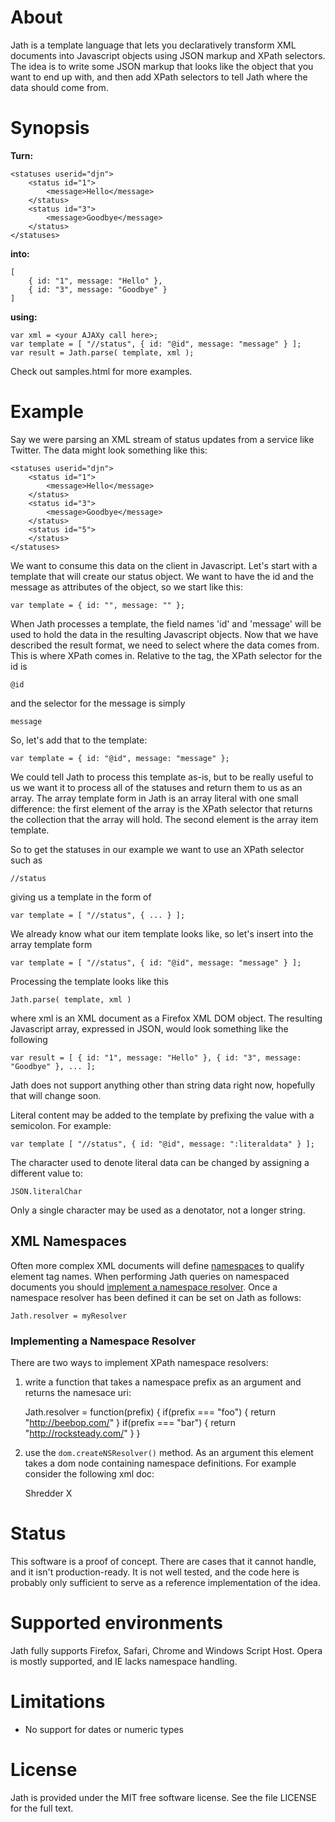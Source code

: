 # About
Jath is a template language that lets you declaratively transform XML documents into
Javascript objects using JSON markup and XPath selectors. The idea is to write
some JSON markup that looks like the object that you want to end up with, and then
add XPath selectors to tell Jath where the data should come from.

# Synopsis

**Turn:**

	<statuses userid="djn">
		<status id="1">
			<message>Hello</message>
		</status>
		<status id="3">
			<message>Goodbye</message>
		</status>
	</statuses>

**into:**

	[ 
		{ id: "1", message: "Hello" }, 
		{ id: "3", message: "Goodbye" } 
	]

**using:**

	var xml = <your AJAXy call here>;
	var template = [ "//status", { id: "@id", message: "message" } ];
	var result = Jath.parse( template, xml );

Check out samples.html for more examples.

# Example
Say we were parsing an XML stream of status updates from a service
like Twitter. The data might look something like this:

	<statuses userid="djn">
		<status id="1">
			<message>Hello</message>
		</status>
		<status id="3">
			<message>Goodbye</message>
		</status>
		<status id="5">
		</status>
	</statuses>

We want to consume this data on the client in Javascript. Let's start with
a template that will create our status object. We want to have the id and the
message as attributes of the object, so we start like this:

	var template = { id: "", message: "" };

When Jath processes a template, the field names 'id' and 'message' will be used
to hold the data in the resulting Javascript objects. Now that we have described
the result format, we need to select where the data comes from. This is where
XPath comes in. Relative to the <status> tag, the XPath selector for the id is 

	@id

and the selector for the message is simply

	message

So, let's add that to the template:

	var template = { id: "@id", message: "message" };

We could tell Jath to process this template as-is, but to be really useful to us
we want it to process all of the statuses and return them to us as an array. The
array template form in Jath is an array literal with one small difference: the 
first element of the array is the XPath selector that returns the collection that
the array will hold. The second element is the array item template. 

So to get the statuses in our example we want to use an XPath selector such as

	//status

giving us a template in the form of 

	var template = [ "//status", { ... } ];

We already know what our item template looks like, so let's insert into the array
template form

	var template = [ "//status", { id: "@id", message: "message" } ];

Processing the template looks like this

	Jath.parse( template, xml )

where xml is an XML document as a Firefox XML DOM object. The resulting Javascript
array, expressed in JSON, would look something like the following

	var result = [ { id: "1", message: "Hello" }, { id: "3", message: "Goodbye" }, ... ];

Jath does not support anything other than string data right now, hopefully
that will change soon.

Literal content may be added to the template by prefixing the value with a semicolon. For example:

    var template [ "//status", { id: "@id", message: ":literaldata" } ];

The character used to denote literal data can be changed by assigning a different value to:
    
    JSON.literalChar

Only a single character may be used as a denotator, not a longer string.

## XML Namespaces

Often more complex XML documents will define [namespaces](http://www.w3.org/TR/REC-xml-names/) to qualify element tag names. When performing Jath queries on namespaced documents you should [implement a namespace resolver](https://developer.mozilla.org/en/Introduction_to_using_XPath_in_JavaScript#Implementing_a_Default_Namespace_Resolver). Once a namespace resolver has been defined it can be set on Jath as follows:

    Jath.resolver = myResolver

### Implementing a Namespace Resolver

There are two ways to implement XPath namespace resolvers:

1. write a function that takes a namespace prefix as an argument and returns the namesace uri:

    Jath.resolver = function(prefix) {
    	if(prefix === "foo") {
    		return "http://beebop.com/"
    	}
    	if(prefix === "bar") {
    		return "http://rocksteady.com/"
    	}
    }

2. use the `dom.createNSResolver()` method. As an argument this element takes a dom node containing namespace definitions. For example consider the following xml doc:

    <labels xmlns="http://example.com" xmlns:lbl="http://example.com/labelns">
      <lbl:label id='ep' added="2003-06-10">
        <name>Shredder</name>
        <dimension>X</dimension>
      </lbl:label> 
    </labels>  

# Status
This software is a proof of concept. There are cases that it cannot handle,
and it isn't production-ready. It is not well tested, and the code here is probably
only sufficient to serve as a reference implementation of the idea.

# Supported environments
Jath fully supports Firefox, Safari, Chrome and Windows Script Host. Opera is mostly supported, and IE lacks namespace handling.

# Limitations

- No support for dates or numeric types

# License
Jath is provided under the MIT free software license. See the file LICENSE for 
the full text.
